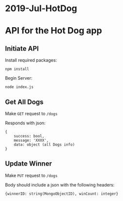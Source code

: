 # 2019-Jul-HotDog

# API for the Hot Dog app

## Initiate API

Install required packages: 

    npm install

Begin Server:

    node index.js

## Get All Dogs

Make ```GET``` request to ```/dogs```

Responds with json:

    {
        success: bool,
        message: 'XXXX',
        data: object (all Dogs info)
    }

## Update Winner

Make ```PUT``` request to ```/dogs```

Body should include a json with the following headers:

    {winnerID: string(MongoObjectID), winCount: integer}

